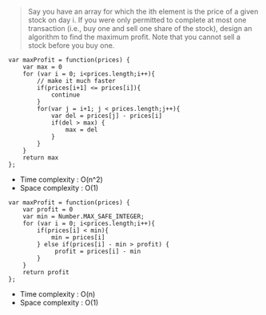 > Say you have an array for which the ith element is the price of a given stock on day i.
> If you were only permitted to complete at most one transaction (i.e., buy one and sell one share of the stock), design an algorithm to find the maximum profit.
> Note that you cannot sell a stock before you buy one.

```
var maxProfit = function(prices) {
    var max = 0
    for (var i = 0; i<prices.length;i++){
        // make it much faster
        if(prices[i+1] <= prices[i]){
            continue
        }
        for(var j = i+1; j < prices.length;j++){
            var del = prices[j] - prices[i]
            if(del > max) {
                max = del
            }
        }
    }
    return max
};
```

- Time complexity : O(n^2)
- Space complexity : O(1)

```
var maxProfit = function(prices) {
    var profit = 0
    var min = Number.MAX_SAFE_INTEGER;
    for (var i = 0; i<prices.length;i++){
        if(prices[i] < min){
            min = prices[i]
        } else if(prices[i] - min > profit) {
             profit = prices[i] - min
        }
    }
    return profit
};
```

- Time complexity : O(n)
- Space complexity : O(1)
